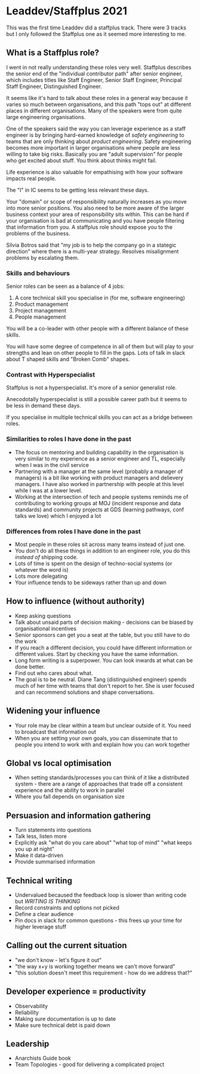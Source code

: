 # Leaddev/Staffplus 2021

This was the first time Leaddev did a staffplus track. There were 3 tracks but I only followed the Staffplus one as it seemed more interesting to me.

## What is a Staffplus role?

I went in not really understanding these roles very well. Staffplus describes the senior end of the "individual contributor path" after senior engineer, which includes titles like Staff Engineer, Senior Staff Engineer, Principal Staff Engineer, Distinguished Engineer.

It seems like it's hard to talk about these roles in a general way because it varies so much between organisations, and this path "tops out" at different places in different organisations.
Many of the speakers were from quite large engineering organisations.

One of the speakers said the way you can leverage experience as a staff engineer is by bringing hard-earned knowledge of *safety engineering* to teams that are only thinking about *product engineering*.
Safety engineering becomes more important in larger organisations where people are less willing to take big risks. Basically you are "adult supervision" for people who get excited about stuff. You think about thinks might fail.

Life experience is also valuable for empathising with how your software impacts real people.

The "I" in IC seems to be getting less relevant these days. 

Your "domain" or scope of responsibility naturally increases as you move into more senior positions. You also need to be more aware of the larger business context your area of responsibility sits within.
This can be hard if your organisation is bad at communicating and you have people filtering that information from you. A staffplus role should expose you to the problems of the business.

Silvia Botros said that "my job is to help the company go in a stategic direction" where there is a multi-year strategy. Resolves misalignment problems by escalating them.

### Skills and behaviours
Senior roles can be seen as a balance of 4 jobs:

1. A core technical skill you specialise in (for me, software engineering)
2. Product management
3. Project management
4. People management

You will be a co-leader with other people with a different balance of these skills.

You will have some degree of competence in all of them but will play to your strengths and lean on other people to fill in the gaps. Lots of talk in slack about T shaped skills and "Broken Comb" shapes.


### Contrast with Hyperspecialist
Staffplus is not a hyperspecialist. It's more of a senior generalist role.

Anecodotally hyperspecialist is still a possible career path but it seems to be less in demand these days.

If you specialise in multiple technical skills you can act as a bridge between roles.

### Similarities to roles I have done in the past
- The focus on mentoring and building capability in the organisation is very similar to my experience as a senior engineer and TL, especially when I was in the civil service
- Partnering with a manager at the same level (probably a manager of managers) is a bit like working with product managers and delievery managers. I have also worked in partnership with people at this level while I was at a lower level.
- Working at the intersection of tech and people systems reminds me of contributing to working groups at MOJ (incident response and data standards) and community projects at GDS (learning pathways, conf talks we love) which I enjoyed a lot

### Differences from roles I have done in the past
- Most people in these roles sit across many teams instead of just one.
- You don't do all these things in addition to an engineer role, you do this *instead of* shipping code.
- Lots of time is spent on the design of techno-social systems (or whatever the word is)
- Lots more delegating
- Your influence tends to be sideways rather than up and down


## How to influence (without authority)
- Keep asking questions
- Talk about unsaid parts of decision making - decisions can be biased by organisational incentives
- Senior sponsors can get you a seat at the table, but you still have to do the work
- If you reach a different decision, you could have different information or different values. Start by checking you have the same information.
- Long form writing is a superpower. You can look inwards at what can be done better.
- Find out who cares about what.
- The goal is to be neutral. Diane Tang (distinguished engineer) spends much of her time with teams that don't report to her. She is user focused and can recommend solutions and shape conversations.

## Widening your influence
- Your role may be clear within a team but unclear outside of it. You need to broadcast that information out
- When you are setting your own goals, you can disseminate that to people you intend to work with and explain how you can work together

## Global vs local optimisation
- When setting standards/processes you can think of it like a distributed system - there are a range of approaches that trade off a consistent experience and the ability to work in parallel
- Where you fall depends on organisation size

## Persuasion and information gathering
- Turn statements into questions
- Talk less, listen more
- Explicitly ask "what do you care about" "what top of mind" "what keeps you up at night"
- Make it data-driven
- Provide summarised information

## Technical writing
- Undervalued becaused the feedback loop is slower than writing code but *WRITING IS THINKING*
- Record constraints and options not picked
- Define a clear audience
- Pin docs in slack for common questions - this frees up your time for higher leverage stuff

## Calling out the current situation
- "we don't know - let's figure it out"
- "the way x+y is working together means we can't move forward"
- "this solution doesn't meet this requirement - how do we address that?"

## Developer experience = productivity
- Observability
- Reliability
- Making sure documentation is up to date
- Make sure technical debt is paid down

## Leadership
- Anarchists Guide book
- Team Topologies - good for delivering a complicated project
